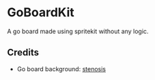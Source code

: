 # GoBoardKit
A go board made using spritekit without any logic.

## Credits
- Go board background: [stenosis](https://www.deviantart.com/stenosis/art/Wood-Wallpaper-59069393)
